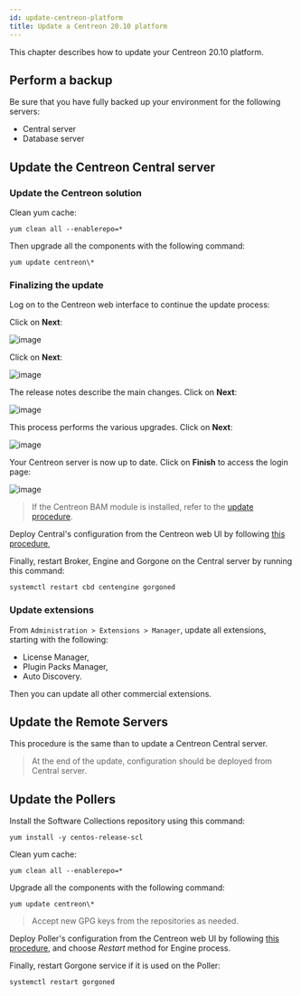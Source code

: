 ```yaml
---
id: update-centreon-platform
title: Update a Centreon 20.10 platform
---
```


This chapter describes how to update your Centreon 20.10 platform.

## Perform a backup

Be sure that you have fully backed up your environment for the following
servers:

- Central server
- Database server

## Update the Centreon Central server

### Update the Centreon solution

Clean yum cache:

```shell
yum clean all --enablerepo=*
```

Then upgrade all the components with the following command:

```shell
yum update centreon\*
```

### Finalizing the update

Log on to the Centreon web interface to continue the update process:

Click on **Next**:

![image](../assets/upgrade/web_update_1.png)

Click on **Next**:

![image](../assets/upgrade/web_update_2.png)

The release notes describe the main changes. Click on **Next**:

![image](../assets/upgrade/web_update_3.png)

This process performs the various upgrades. Click on **Next**:

![image](../assets/upgrade/web_update_4.png)

Your Centreon server is now up to date. Click on **Finish** to access the login
page:

![image](../assets/upgrade/web_update_5.png)

> If the Centreon BAM module is installed, refer to the
> [update procedure](../service-mapping/update.md).

Deploy Central's configuration from the Centreon web UI by following [this
procedure](../monitoring/monitoring-servers/deploying-a-configuration.md),

Finally, restart Broker, Engine and Gorgone on the Central server by running
this command:

```shell
systemctl restart cbd centengine gorgoned
```

### Update extensions

From `Administration > Extensions > Manager`, update all extensions, starting
with the following:

  - License Manager,
  - Plugin Packs Manager,
  - Auto Discovery.

Then you can update all other commercial extensions.

## Update the Remote Servers

This procedure is the same than to update a Centreon Central server.

> At the end of the update, configuration should be deployed from Central
> server.

## Update the Pollers

Install the Software Collections repository using this command:

```shell
yum install -y centos-release-scl
```

Clean yum cache:

```shell
yum clean all --enablerepo=*
```

Upgrade all the components with the following command:

```shell
yum update centreon\*
```

> Accept new GPG keys from the repositories as needed.

Deploy Poller's configuration from the Centreon web UI by following [this
procedure](../monitoring/monitoring-servers/deploying-a-configuration.md),
and choose *Restart* method for Engine process.

Finally, restart Gorgone service if it is used on the Poller:

```shell
systemctl restart gorgoned
```
